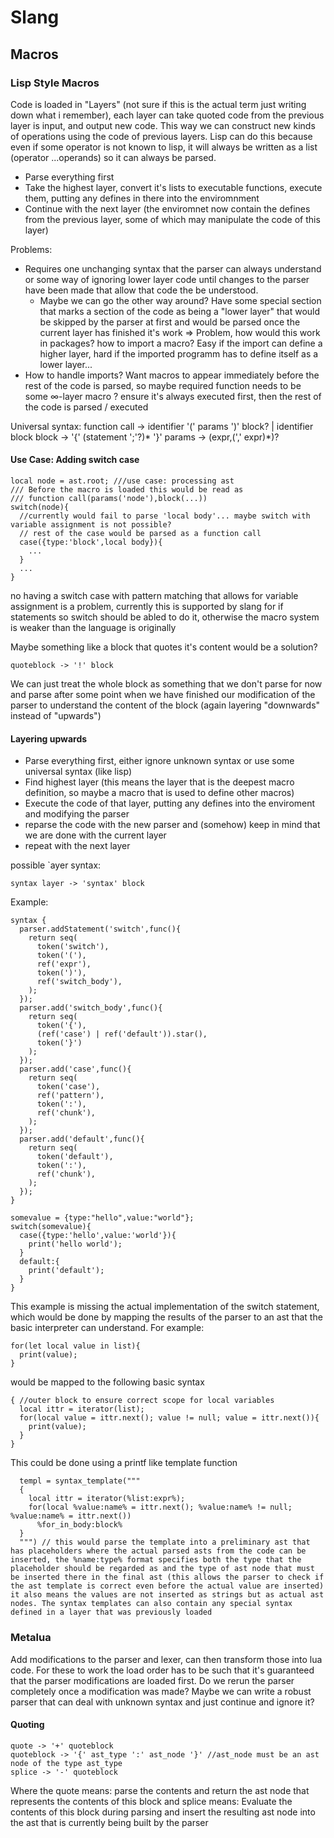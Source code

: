 # Slang
## Macros
### Lisp Style Macros
Code is loaded in "Layers" (not sure if this is the actual term just writing down what i remember), each layer can take quoted code from the previous layer is input, and output new code. This way we can construct new kinds of operations using the code of previous layers. Lisp can do this because even if some operator is not known to lisp, it will always be written as a list (operator ...operands) so it can always be parsed.
- Parse everything first
- Take the highest layer, convert it's lists to executable functions, execute them, putting any defines in there into the enviromnment
- Continue with the next layer (the enviromnet now contain the defines from the previous layer, some of which may manipulate the code of this layer)

Problems: 
- Requires one unchanging syntax that the parser can always understand or some way of ignoring lower layer code until changes to the parser have been made that allow that code the be understood.
  - Maybe we can go the other way around? Have some special section that marks a section of the code as being a "lower layer" that would be skipped by the parser at first and would be parsed once the current layer has finished it's work => Problem, how would this work in packages? how to import a macro? Easy if the import can define a higher layer, hard if the imported programm has to define itself as a lower layer...
- How to handle imports? Want macros to appear immediately before the rest of the code is parsed, so maybe required function needs to be some ∞-layer macro ? ensure it's always executed first, then the rest of the code is parsed / executed

Universal syntax:
function call -> identifier '(' params ')' block? | identifier block
block -> '{' (statement ';'?)* '}'
params -> (expr,(',' expr)*)?

#### Use Case: Adding switch case
```slang
local node = ast.root; ///use case: processing ast
/// Before the macro is loaded this would be read as
/// function call(params('node'),block(...))
switch(node){
  //currently would fail to parse 'local body'... maybe switch with variable assignment is not possible?
  // rest of the case would be parsed as a function call
  case({type:'block',local body}){
    ...
  }
  ...
}
```
no having a switch case with pattern matching that allows for variable assignment is a problem, currently this is supported by slang for if statements so switch should be abled to do it, otherwise the macro system is weaker than the language is originally

Maybe something like a block that quotes it's content would be a solution?
```slang
quoteblock -> '!' block
```
We can just treat the whole block as something that we don't parse for now and parse after some point when we have finished our modification of the parser to understand the content of the block (again layering "downwards" instead of "upwards")

#### Layering upwards
- Parse everything first, either ignore unknown syntax or use some universal syntax (like lisp)
- Find highest layer (this means the layer that is the deepest macro definition, so maybe a macro that is used to define other macros)
- Execute the code of that layer, putting any defines into the enviroment and modifying the parser
- reparse the code with the new parser and (somehow) keep in mind that we are done with the current layer
- repeat with the next layer

possible `ayer syntax:
``` ebnf 
syntax layer -> 'syntax' block
``` 
Example:

``` slang
syntax {
  parser.addStatement('switch',func(){
    return seq(
      token('switch'),
      token('('),
      ref('expr'),
      token(')'),
      ref('switch_body'),
    );
  });
  parser.add('switch_body',func(){
    return seq(
      token('{'),
      (ref('case') | ref('default')).star(),
      token('}')
    );
  });
  parser.add('case',func(){
    return seq(
      token('case'),
      ref('pattern'),
      token(':'),
      ref('chunk'),
    );
  });
  parser.add('default',func(){
    return seq(
      token('default'),
      token(':'),
      ref('chunk'),
    );
  });
}

somevalue = {type:"hello",value:"world"};
switch(somevalue){
  case({type:'hello',value:'world'}){
    print('hello world');
  }
  default:{
    print('default');
  }
}
```
This example is missing the actual implementation of the switch statement, which would be done by mapping the results of the parser to an ast that the basic interpreter can understand.
For example:
``` slang
for(let local value in list){
  print(value);
}
```
would be mapped to the following basic syntax
``` slang
{ //outer block to ensure correct scope for local variables
  local ittr = iterator(list);
  for(local value = ittr.next(); value != null; value = ittr.next()){
    print(value);
  } 
}
```
This could be done using a printf like template function
``` slang
  templ = syntax_template("""
  { 
    local ittr = iterator(%list:expr%);
    for(local %value:name% = ittr.next(); %value:name% != null; %value:name% = ittr.next())
      %for_in_body:block%
  }
  """) // this would parse the template into a preliminary ast that has placeholders where the actual parsed asts from the code can be inserted, the %name:type% format specifies both the type that the placeholder should be regarded as and the type of ast node that must be inserted there in the final ast (this allows the parser to check if the ast template is correct even before the actual value are inserted) it also means the values are not inserted as strings but as actual ast nodes. The syntax templates can also contain any special syntax defined in a layer that was previously loaded
```

### Metalua
Add modifications to the parser and lexer, can then transform those into lua code. For these to work the load order has to be such that it's guaranteed that the parser modifications are loaded first.
Do we rerun the parser completely once a modification was made?
Maybe we can write a robust parser that can deal with unknown syntax and just continue and ignore it? 


#### Quoting
```ebnf
quote -> '+' quoteblock
quoteblock -> '{' ast_type ':' ast_node '}' //ast_node must be an ast node of the type ast_type
splice -> '-' quoteblock
```

Where the quote means:
parse the contents and return the ast node that represents the contents of this block
and splice means:
Evaluate the contents of this block during parsing and insert the resulting ast node into the ast that is currently being built by the parser
